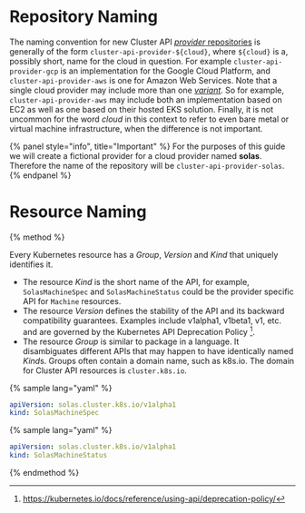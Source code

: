 # Repository Naming

The naming convention for new Cluster API [_provider_ repositories][repo-naming] 
is generally of the form `cluster-api-provider-${cloud}`, where `${cloud}` is a,
possibly short, name for the cloud in question. For example `cluster-api-provider-gcp`
is an implementation for the Google Cloud Platform, and `cluster-api-provider-aws` 
is one for Amazon Web Services. Note that a single cloud provider may include 
more than one [_variant_][variant-naming]. So for example, `cluster-api-provider-aws` 
may include both an implementation based on EC2 as well as one based on their hosted
EKS solution. Finally, it is not uncommon for the word _cloud_ in this context to 
refer to even bare metal or virtual machine infrastructure, when the difference is 
not important.

{% panel style="info", title="Important" %}
For the purposes of this guide we will create a fictional provider for a 
cloud provider named **solas**. Therefore the name of the repository will be 
`cluster-api-provider-solas`.
{% endpanel %}

# Resource Naming

{% method %}

Every Kubernetes resource has a *Group*, *Version* and *Kind* that uniquely 
identifies it.

* The resource *Kind* is the short name of the API, for example, 
  `SolasMachineSpec` and `SolasMachineStatus` could be the provider specific
  API for `Machine` resources.
* The resource *Version* defines the stability of the API and its backward 
  compatibility guarantees. Examples include v1alpha1, v1beta1, v1, etc.
  and are governed by the Kubernetes API Deprecation Policy [^1].
* The resource *Group* is similar to package in a language.  It disambiguates 
  different APIs that may happen to have identically named *Kind*s.  Groups 
  often contain a domain name, such as k8s.io. The domain for Cluster API
  resources is `cluster.k8s.io`.

{% sample lang="yaml" %}
```yaml
apiVersion: solas.cluster.k8s.io/v1alpha1
kind: SolasMachineSpec
```

{% sample lang="yaml" %}
```yaml
apiVersion: solas.cluster.k8s.io/v1alpha1
kind: SolasMachineStatus
```
{% endmethod %}

[repo-naming]: https://github.com/kubernetes-sigs/cluster-api/issues/383
[variant-naming]: https://github.com/kubernetes-sigs/cluster-api/issues/480

[^1]: https://kubernetes.io/docs/reference/using-api/deprecation-policy/

